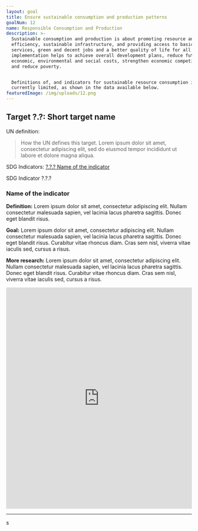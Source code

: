 ```yaml
---
layout: goal
title: Ensure sustainable consumption and production patterns
goalNum: 12
name: Responsible Consumption and Production
description: >-
  Sustainable consumption and production is about promoting resource and energy
  efficiency, sustainable infrastructure, and providing access to basic
  services, green and decent jobs and a better quality of life for all. Its
  implementation helps to achieve overall development plans, reduce future
  economic, environmental and social costs, strengthen economic competitiveness
  and reduce poverty.


  Definitions of, and indicators for sustainable resource consumption is
  currently limited, as shown in the data available below.
featuredImage: /img/uploads/12.png
---
```


<div class="target">
    <h2>Target ?.?: Short target name</h2>
    <p>UN definition: <blockquote>How the UN defines this target. Lorem ipsum dolor sit amet, consectetur adipiscing elit, sed do eiusmod tempor incididunt ut labore et dolore magna aliqua.</blockquote></p>
    <p>SDG Indicators: <a href="#?.?.?">?.?.? Name of the indicator</a></p>
</div>

<div class="indicator" id="?.?.?">
    <div class="row">
        <div class="col-md">
            <span>SDG Indicator ?.?.?</span>
            <h3>Name of the indicator</h3>
            <p><strong>Definition:</strong> Lorem ipsum dolor sit amet, consectetur adipiscing elit. Nullam consectetur malesuada sapien, vel lacinia lacus pharetra sagittis. Donec eget blandit risus.</p>
            <p><strong>Goal:</strong> Lorem ipsum dolor sit amet, consectetur adipiscing elit. Nullam consectetur malesuada sapien, vel lacinia lacus pharetra sagittis. Donec eget blandit risus. Curabitur vitae rhoncus diam. Cras sem nisl, viverra vitae iaculis sed, cursus a risus.</p>
            <p><strong>More research:</strong> Lorem ipsum dolor sit amet, consectetur adipiscing elit. Nullam consectetur malesuada sapien, vel lacinia lacus pharetra sagittis. Donec eget blandit risus. Curabitur vitae rhoncus diam. Cras sem nisl, viverra vitae iaculis sed, cursus a risus.</p>
        </div>
        <div class="col-md">
            <iframe src="https://ourworldindata.org/grapher/placeholder" style="width: 100%; height: 600px; border: 0px none;"></iframe>
        </div>
    </div>
</div>

<hr>s